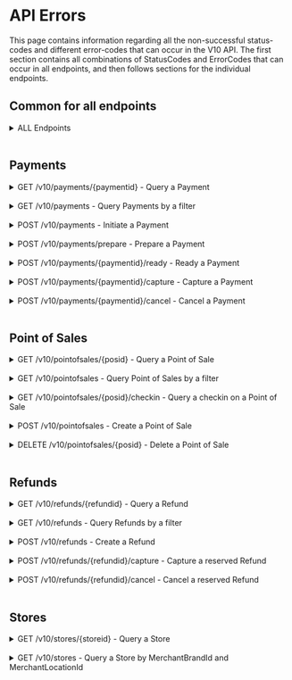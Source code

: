 # <a name="endpoint_errors"></a> API Errors
This page contains information regarding all the non-successful status-codes and different error-codes that can occur in the V10 API. The first section contains all combinations of StatusCodes and ErrorCodes that can occur in all endpoints, and then follows sections for the individual endpoints.

## Common for all endpoints
<details>
  <summary>ALL Endpoints</summary><br>

| StatusCode | ErrorCodes  | Description |
|------------|-------------|-------------|
| 400 | 1099 <br /> 1151`` `` <br> 1152`` `` <br> 1153`` `` <br> 1155`` `` <br> 1156`` `` <br> 1157`` `` <br> 1159`` `` <br> 1160`` `` <br> 1161`` `` <br> 1182`` `` | Unknown BadRequest error <br> Missing ``x-mobilepay-merchant-vat-number`` header <br> Missing ``x-mobilepay-client-system-name`` header <br> Missing ``x-mobilepay-client-system-version`` header <br> Duplicated ``x-mobilepay-merchant-vat-number`` header <br> Duplicated ``x-mobilepay-client-system-name`` header <br> Duplicated ``x-mobilepay-client-system-version`` header <br> Invalid ``x-mobilepay-merchant-vat-number`` header <br> Invalid ``x-mobilepay-client-system-name`` header <br> Invalid ``x-mobilepay-client-system-version`` header <br> Invalid ``merchant_vat`` claim in access token |
| 401 | - | Unauthorized |
| 500 | 2000 - 2999 | Internal server error - Please attach error code when communicating with MobilePay for quicker support |

</details><br>

## Payments
<details>
  <summary>GET /v10/payments/{paymentid} - Query a Payment</summary><br>

| StatusCode | ErrorCodes  | Description |
|------------|-------------|-------------|
| 403 | 1401<br>1411 | Cannot query payments created by a different integrator<br>Cannot query payments created on behalf of a different merchant |
| 404 | - | Payment not found |

</details><br>

<details>
  <summary>GET /v10/payments - Query Payments by a filter</summary><br> 

| StatusCode | ErrorCodes  | Description |
|------------|-------------|-------------|
| 400 | 1109 | Payment filter not specific enough |

</details><br>

<details>
  <summary>POST /v10/payments - Initiate a Payment</summary><br>

| StatusCode | ErrorCodes  | Description |
|------------|-------------|-------------|
| 400 | 1102`` `` <br> 1113`` `` <br> 1117`` `` <br> 1162`` `` <br> 1163`` `` <br> 1164`` `` | Invalid ``Amount`` <br> Invalid ``OrderId`` <br> Invalid ``MerchantPaymentLabel`` <br> Invalid ``x-mobilepay-idempotency-key`` header <br> Duplicated ``x-mobilepay-idempotency-key`` header <br> Missing ``x-mobilepay-idempotency-key`` header |
| 403 | 1400 | Cannot initiate payments on a point of sale created by a different integrator |
| 409 | 1000 <br> 1301 <br> 1306`` `` <br> </p> | Point of Sale not found <br> A payment is already active. Cancel it before starting a new one <br> ``x-mobilepay-idempotency-key`` header has to be unique per request unless the request is a retry of a previous request <br>  |

</details><br>

<details>
  <summary>POST /v10/payments/prepare - Prepare a Payment</summary><br>

| StatusCode | ErrorCodes  | Description |
|------------|-------------|-------------|
| 400 | 1113`` `` <br> 1162`` `` <br> 1163`` `` <br> 1164`` `` | Invalid ``OrderId`` <br> Invalid ``x-mobilepay-idempotency-key`` header <br> Duplicated ``x-mobilepay-idempotency-key`` header <br> Missing ``x-mobilepay-idempotency-key`` header |
| 403 | 1400 | Cannot prepare payments on a point of sale created by a different integrator |
| 409 | 1000 <br> 1301 <br> 1306`` `` <br> </p> | Point of sale not found <br> A payment is already active. Cancel it before starting a new one <br> ``x-mobilepay-idempotency-key`` header has to be unique per request unless the request is a retry of a previous request |

</details><br>

<details>
  <summary>POST /v10/payments/{paymentid}/ready - Ready a Payment</summary><br> 

| StatusCode | ErrorCodes  | Description |
|------------|-------------|-------------|
| 400 | 1102`` `` <br> 1117`` `` | Invalid ``Amount`` <br> Invalid ``MerchantPaymentLabel`` |
| 403 | 1401<br>1406 | Cannot ready payments prepared by a different integrator<br>Cannot ready payments prepared on behalf of a different merchant |
| 404 | - | Payment not found |
| 409 | 1303 | Payment needs to be prepared before it can be marked as ready |

</details><br>

<details>
  <summary>POST /v10/payments/{paymentid}/capture - Capture a Payment</summary><br>

| StatusCode | ErrorCodes  | Description |
|------------|-------------|-------------|
| 400 | 1102`` `` | Invalid ``Amount`` |
| 403 | 1401<br>1407 | Cannot capture payments created by a different integrator<br>Cannot capture payments created on behalf of a different merchant |
| 404 | - | Payment not found |
| 409 | 1304 <br> 1305 <br> 1307 <br> 1308`` `` | Cannot capture payment when payment is not reserved <br> Capture ``Amount`` cannot exceed the reserved amount <br> Payment has already been captured with a different amount <br> Partial capture not possible on this payment |

</details><br>

<details>
  <summary>POST /v10/payments/{paymentid}/cancel - Cancel a Payment</summary><br>

| StatusCode | ErrorCodes  | Description |
|------------|-------------|-------------|
| 403 | 1401<br>1408 | Cannot cancel payments created by a different integrator<br>Cannot cancel payments created on behalf of a different merchant |
| 404 | - | Payment not found |
| 409 | 1300 | The payment cannot be cancelled in the current state |

</details><br>

## Point of Sales
<details>
  <summary>GET /v10/pointofsales/{posid} - Query a Point of Sale</summary><br>

| StatusCode | ErrorCodes  | Description |
|------------|-------------|-------------|
| 403 | 1400<br>1410 | Cannot query point of sales created by a different integrator<br>Cannot query point of sales created on behalf of a different merchant |
| 404 | - | Point of sale not found |

</details><br>

<details>
  <summary>GET /v10/pointofsales - Query Point of Sales by a filter</summary><br>

| StatusCode | ErrorCodes  | Description |
|------------|-------------|-------------|
| 400 | 1121 | Point of sale filter not specific enough |

</details><br>

<details>
  <summary>GET /v10/pointofsales/{posid}/checkin - Query a checkin on a Point of Sale</summary><br>

| StatusCode | ErrorCodes  | Description |
|------------|-------------|-------------|
| 403 | 1400 | Cannot query checkin on a point of sale created by a different integrator |
| 404 | - | Point of sale not found |

</details><br>

<details>
  <summary>POST /v10/pointofsales - Create a Point of Sale</summary><br>

| StatusCode | ErrorCodes  | Description |
|------------|-------------|-------------|
| 400 | 1100`` `` <br> 1111`` `` <br> 1112`` `` <br> 1116`` `` <br> 1118`` `` <br> 1162`` `` <br> 1163`` `` <br> 1164`` `` | Invalid ``BeaconId`` <br> Invalid ``MerchantPosId`` <br> Invalid ``PosName`` <br> Invalid ``CallbackAlias`` <br> Invalid ``CalibrationType`` <br> Invalid ``x-mobilepay-idempotency-key`` header <br> Duplicated ``x-mobilepay-idempotency-key`` header <br> Missing ``x-mobilepay-idempotency-key`` header |
| 403 | 1403 | Cannot create point of sale on store that does not belong to the merchant |
| 409 | 1002 <br> 1200`` `` <br> 1202`` `` <br> 1306`` `` <br> </p> | Store not found <br> A point of sale with that ``MerchantPosId`` already exist <br> A point of sale with that ``BeaconId`` already exist <br> ``x-mobilepay-idempotency-key`` header has to be unique per request unless the request is a retry of a previous request |

</details><br>

<details>
  <summary>DELETE /v10/pointofsales/{posid} - Delete a Point of Sale</summary><br>

| StatusCode | ErrorCodes  | Description |
|------------|-------------|-------------|
| 403 | 1400<br>1409 | Cannot delete point of sales created by a different integrator<br>Cannot delete point of sales created on behalf of a different merchant |
| 404 | - | Point of sale not found |

</details><br>

## Refunds
<details>
  <summary>GET /v10/refunds/{refundid} - Query a Refund</summary><br>

| StatusCode | ErrorCodes  | Description |
|------------|-------------|-------------|
| 403 | 1402 | Cannot query refunds created by a different integrator |
| 404 | - | Refund not found |

</details><br>

<details>
  <summary>GET /v10/refunds - Query Refunds by a filter</summary><br>

| StatusCode | ErrorCodes  | Description |
|------------|-------------|-------------|
| 400 | 1110 | Refund filter not specific enough |

</details><br>

<details>
  <summary>POST /v10/refunds - Create a Refund</summary><br>

| StatusCode | ErrorCodes  | Description |
|------------|-------------|-------------|
| 400 | 1102`` `` <br> 1114`` `` <br> 1162`` `` <br> 1163`` `` <br> 1164`` `` | Invalid ``Amount`` <br> Invalid ``RefundOrderId`` <br> Invalid ``x-mobilepay-idempotency-key`` header <br> Duplicated ``x-mobilepay-idempotency-key`` header <br> Missing ``x-mobilepay-idempotency-key`` header |
| 403 | 1401 | Cannot refund payments created by a different integrator |
| 409 | 1001 <br> 1306`` `` <br> <br> 1354 <br> 1365 <br> 1366 <br> 1367 <br> 1368 | Payment not found <br> ``x-mobilepay-idempotency-key`` header has to be unique per request unless the request is a retry of a previous request <br> Refund of payment not possible when payment is not captured <br> Refund ``CurrencyCode`` is different than payment ``CurrencyCode`` <br> Payment is too old <br> Refund ``Amount`` is too high <br> Cannot refund ``Amount`` as it exceeds the current available balance on the store |

</details><br>

<details>
  <summary>POST /v10/refunds/{refundid}/capture - Capture a reserved Refund</summary><br>

| StatusCode | ErrorCodes  | Description |
|------------|-------------|-------------|
| 403 | 1402 | Cannot capture refunds created by a different integrator |
| 404 | 1004 | Refund not found |
| 409 | 1351 | Cannot capture refund when refund is not reserved |

</details><br>

<details>
  <summary>POST /v10/refunds/{refundid}/cancel - Cancel a reserved Refund</summary><br>

| StatusCode | ErrorCodes  | Description |
|------------|-------------|-------------|
| 403 | 1402 | Cannot cancel refunds created by a different integrator |
| 404 | - | Refund not found |
| 409 | 1352 | The refund cannot be cancelled in the current state |

</details><br>

## Stores
<details>
  <summary>GET /v10/stores/{storeid} - Query a Store</summary><br>

| StatusCode | ErrorCodes  | Description |
|------------|-------------|-------------|
| 404 | - | Store not found |

</details><br>

<details>
  <summary>GET /v10/stores - Query a Store by MerchantBrandId and MerchantLocationId</summary><br>

| StatusCode | ErrorCodes  | Description |
|------------|-------------|-------------|
| 400 | 1122 <br> 1119`` `` <br> 1120`` `` | Store filter not specific enough <br> Invalid ``MerchantBrandId`` <br> Invalid ``MerchantLocationId`` |

</details>
